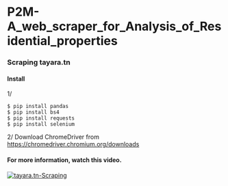 # P2M-A_web_scraper_for_Analysis_of_Residential_properties
### Scraping tayara.tn 
#### Install
1/
```
$ pip install pandas
$ pip install bs4
$ pip install requests
$ pip install selenium
```
2/
Download ChromeDriver from https://chromedriver.chromium.org/downloads

#### For more information, watch this video.
[![tayara.tn-Scraping](http://img.youtube.com/vi/CmY9btVK3kM/0.jpg)](https://www.youtube.com/watch?v=CmY9btVK3kM "Scraping tayara.tn")
